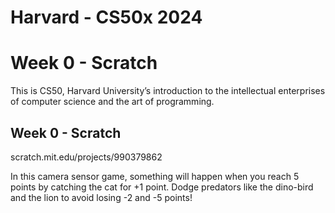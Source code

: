 # Harvard - CS50x 2024 
# Week 0 - Scratch
This is CS50, Harvard University’s introduction to the intellectual enterprises of computer science and the art of programming.

## Week 0 - Scratch
scratch.mit.edu/projects/990379862

In this camera sensor game, something will happen when you reach 5 points by catching the cat for +1 point. Dodge predators like the dino-bird and the lion to avoid losing -2 and -5 points!
